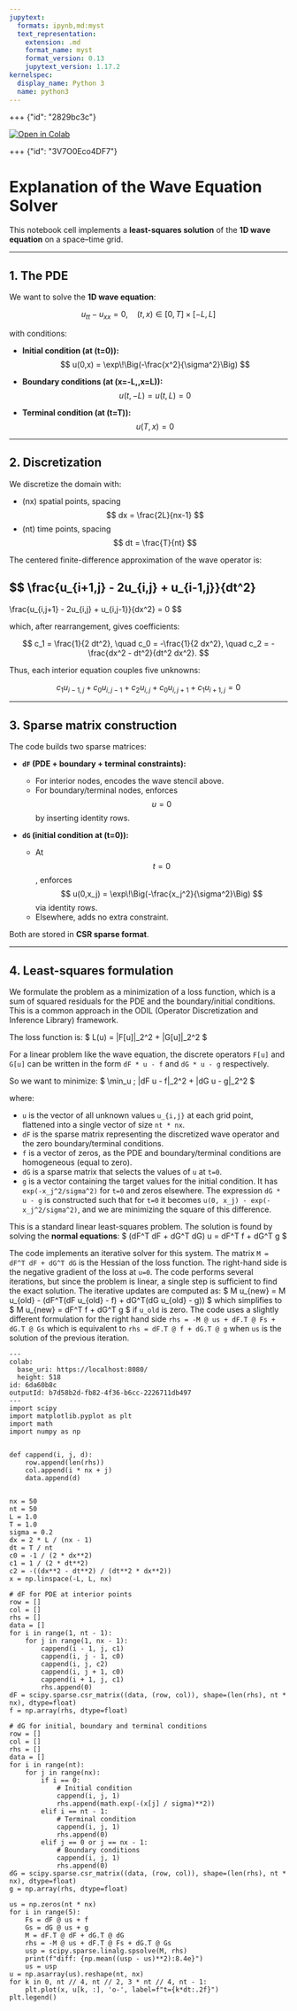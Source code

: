 ```yaml
---
jupytext:
  formats: ipynb,md:myst
  text_representation:
    extension: .md
    format_name: myst
    format_version: 0.13
    jupytext_version: 1.17.2
kernelspec:
  display_name: Python 3
  name: python3
---
```


+++ {"id": "2829bc3c"}

[![Open in
Colab](https://colab.research.google.com/assets/colab-badge.svg)](https://colab.research.google.com/github/slitvinov/odil-examples/blob/main/iterations.ipynb)

+++ {"id": "3V7O0Eco4DF7"}

# Explanation of the Wave Equation Solver

This notebook cell implements a **least-squares solution** of the **1D wave equation** on a space–time grid.

---

## 1. The PDE

We want to solve the **1D wave equation**:

$$
u_{tt} - u_{xx} = 0, \quad (t,x) \in [0,T]\times[-L,L]
$$

with conditions:

- **Initial condition (at \(t=0\)):**
$$
u(0,x) = \exp\!\Big(-\frac{x^2}{\sigma^2}\Big)
$$

- **Boundary conditions (at \(x=-L,\,x=L\)):**
$$
u(t, -L) = u(t, L) = 0
$$

- **Terminal condition (at \(t=T\)):**
$$
u(T, x) = 0
$$

---

## 2. Discretization

We discretize the domain with:
- \(nx\) spatial points, spacing
$$
dx = \frac{2L}{nx-1}
$$
- \(nt\) time points, spacing
$$
dt = \frac{T}{nt}
$$

The centered finite-difference approximation of the wave operator is:

$$
\frac{u_{i+1,j} - 2u_{i,j} + u_{i-1,j}}{dt^2}
-
\frac{u_{i,j+1} - 2u_{i,j} + u_{i,j-1}}{dx^2} = 0
$$

which, after rearrangement, gives coefficients:

$$
c_1 = \frac{1}{2 dt^2}, \quad
c_0 = -\frac{1}{2 dx^2}, \quad
c_2 = -\frac{dx^2 - dt^2}{dt^2 dx^2}.
$$

Thus, each interior equation couples five unknowns:

$$
c_1 u_{i-1,j} + c_0 u_{i,j-1} + c_2 u_{i,j} + c_0 u_{i,j+1} + c_1 u_{i+1,j} = 0
$$

---

## 3. Sparse matrix construction

The code builds two sparse matrices:

- **`dF` (PDE + boundary + terminal constraints):**  
  - For interior nodes, encodes the wave stencil above.  
  - For boundary/terminal nodes, enforces $$u=0$$ by inserting identity rows.

- **`dG` (initial condition at \(t=0\)):**  
  - At $$t=0$$, enforces
    $$
    u(0,x_j) = \exp\!\Big(-\frac{x_j^2}{\sigma^2}\Big)
    $$
    via identity rows.  
  - Elsewhere, adds no extra constraint.

Both are stored in **CSR sparse format**.

---

## 4. Least-squares formulation

We formulate the problem as a minimization of a loss function, which is a sum of squared residuals for the PDE and the boundary/initial conditions. This is a common approach in the ODIL (Operator Discretization and Inference Library) framework.

The loss function is:
$
L(u) = \|F[u]\|_2^2 + \|G[u]\|_2^2
$

For a linear problem like the wave equation, the discrete operators `F[u]` and `G[u]` can be written in the form `dF * u - f` and `dG * u - g` respectively.

So we want to minimize:
$
\min_u \; \|dF u - f\|_2^2 + \|dG u - g\|_2^2
$

where:
- `u` is the vector of all unknown values `u_{i,j}` at each grid point, flattened into a single vector of size `nt * nx`.
- `dF` is the sparse matrix representing the discretized wave operator and the zero boundary/terminal conditions.
- `f` is a vector of zeros, as the PDE and boundary/terminal conditions are homogeneous (equal to zero).
- `dG` is a sparse matrix that selects the values of `u` at `t=0`.
- `g` is a vector containing the target values for the initial condition. It has `exp(-x_j^2/sigma^2)` for `t=0` and zeros elsewhere. The expression `dG * u - g` is constructed such that for `t=0` it becomes `u(0, x_j) - exp(-x_j^2/sigma^2)`, and we are minimizing the square of this difference.

This is a standard linear least-squares problem. The solution is found by solving the **normal equations**:
$
(dF^T dF + dG^T dG) u = dF^T f + dG^T g
$

The code implements an iterative solver for this system. The matrix `M = dF^T dF + dG^T dG` is the Hessian of the loss function. The right-hand side is the negative gradient of the loss at `u=0`. The code performs several iterations, but since the problem is linear, a single step is sufficient to find the exact solution. The iterative updates are computed as:
$
M u_{new} = M u_{old} - (dF^T(dF u_{old} - f) + dG^T(dG u_{old} - g))
$
which simplifies to
$
M u_{new} = dF^T f + dG^T g
$
if `u_old` is zero. The code uses a slightly different formulation for the right hand side `rhs = -M @ us + dF.T @ Fs + dG.T @ Gs` which is equivalent to `rhs = dF.T @ f + dG.T @ g` when `us` is the solution of the previous iteration.

```{code-cell}
---
colab:
  base_uri: https://localhost:8080/
  height: 518
id: 6da60b8c
outputId: b7d58b2d-fb82-4f36-b6cc-2226711db497
---
import scipy
import matplotlib.pyplot as plt
import math
import numpy as np


def cappend(i, j, d):
    row.append(len(rhs))
    col.append(i * nx + j)
    data.append(d)


nx = 50
nt = 50
L = 1.0
T = 1.0
sigma = 0.2
dx = 2 * L / (nx - 1)
dt = T / nt
c0 = -1 / (2 * dx**2)
c1 = 1 / (2 * dt**2)
c2 = -((dx**2 - dt**2) / (dt**2 * dx**2))
x = np.linspace(-L, L, nx)

# dF for PDE at interior points
row = []
col = []
rhs = []
data = []
for i in range(1, nt - 1):
    for j in range(1, nx - 1):
        cappend(i - 1, j, c1)
        cappend(i, j - 1, c0)
        cappend(i, j, c2)
        cappend(i, j + 1, c0)
        cappend(i + 1, j, c1)
        rhs.append(0)
dF = scipy.sparse.csr_matrix((data, (row, col)), shape=(len(rhs), nt * nx), dtype=float)
f = np.array(rhs, dtype=float)

# dG for initial, boundary and terminal conditions
row = []
col = []
rhs = []
data = []
for i in range(nt):
    for j in range(nx):
        if i == 0:
            # Initial condition
            cappend(i, j, 1)
            rhs.append(math.exp(-(x[j] / sigma)**2))
        elif i == nt - 1:
            # Terminal condition
            cappend(i, j, 1)
            rhs.append(0)
        elif j == 0 or j == nx - 1:
            # Boundary conditions
            cappend(i, j, 1)
            rhs.append(0)
dG = scipy.sparse.csr_matrix((data, (row, col)), shape=(len(rhs), nt * nx), dtype=float)
g = np.array(rhs, dtype=float)

us = np.zeros(nt * nx)
for i in range(5):
    Fs = dF @ us + f
    Gs = dG @ us + g
    M = dF.T @ dF + dG.T @ dG
    rhs = -M @ us + dF.T @ Fs + dG.T @ Gs
    usp = scipy.sparse.linalg.spsolve(M, rhs)
    print(f"diff: {np.mean((usp - us)**2):8.4e}")
    us = usp
u = np.asarray(us).reshape(nt, nx)
for k in 0, nt // 4, nt // 2, 3 * nt // 4, nt - 1:
    plt.plot(x, u[k, :], 'o-', label=f"t={k*dt:.2f}")
plt.legend()
```
